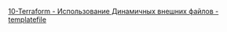 [10-Terraform - Использование Динамичных внешних файлов - templatefile
](https://www.youtube.com/watch?v=OCMilGILkpw&list=PLg5SS_4L6LYujWDTYb-Zbofdl44Jxb2l8&index=13&ab_channel=ADV-IT)